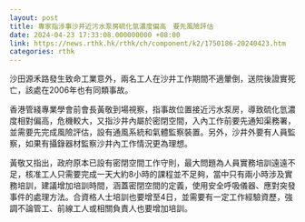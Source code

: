 ```yaml
---
layout: post
title: 專家指涉事沙井近污水泵房硫化氫濃度偏高　要先風險評估
date: 2024-04-23 17:33:08.000000000 +08:00
link: https://news.rthk.hk/rthk/ch/component/k2/1750186-20240423.htm
categories: rthk
---
```


沙田源禾路發生致命工業意外，兩名工人在沙井工作期間不適暈倒，送院後證實死亡，該處在2006年也有同類事故。

香港管綫專業學會前會長黃敬到場視察，指事故位置接近污水泵房，導致硫化氫濃度相對偏高，危機較大，又指沙井內屬於密閉空間，入內工作前要先通知渠務署，並需要先完成風險評估，設有通風系統和氣體監察裝置。另外，沙井外要有人員監察，如果有攝錄器材監察沙井內工作情況更為理想。

黃敬又指出，政府原本已設有密閉空間工作守則，最大問題為人員實務培訓遠遠不足，核准工人只需要完成一天大約8小時的課程並不足夠，當中只有兩小時涉及實務培訓，建議增加培訓時間，涵蓋密閉空間的定義，使用安全呼吸儀器、應對突發事件的處理方法。合資格人士培訓也要增至4日，並需要有一定工作經驗資歷，強調不論管工、前線工人或相關負責人也要增加培訓。
